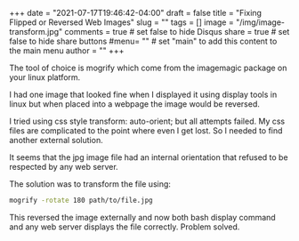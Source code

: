 +++
date = "2021-07-17T19:46:42-04:00"
draft = false
title = "Fixing Flipped or Reversed Web Images"
slug = ""
tags = []
image = "/img/image-transform.jpg"
comments = true	# set false to hide Disqus
share = true	# set false to hide share buttons
#menu= ""		# set "main" to add this content to the main menu
author = ""
+++

The tool of choice is mogrify which come from the imagemagic package on your linux platform.

I had one image that looked fine when I displayed it using display tools in linux but when placed into a webpage the image would be reversed.

<!--more-->

I tried using css style transform: auto-orient; but all attempts failed. My css files are complicated to the point where even I get lost. So  I needed to find another external solution.

It seems that the jpg image file had an internal orientation that refused to be respected by any web server. 

The solution was to transform the file using:

```bash
mogrify -rotate 180 path/to/file.jpg
```

This reversed the image externally and now both bash display command and any web server displays the file correctly. Problem solved.




